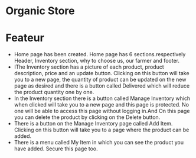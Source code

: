 # Organic Store

# Feateur
* Home page has been created. Home page has 6 sections.respectively Header, Inventory section, why to choose us, our farmer and footer.
* IThe Inventory section has a picture of each product, product description, price and an update button. Clicking on this button will take you to a new page, the quantity of product can be updated on the new page as desired and there is a button called Delivered which will reduce the product quantity one by one.
* In the Inventory section there is a button called Manage Inventory which when clicked will take you to a new page and this page is protected. No one will be able to access this page without logging in.And On this page you can delete the product by clicking on the Delete button.
* There is a button on the Manage Inventory page called Add Item. Clicking on this button will take you to a page where the product can be added.
* There is a menu called My Item in which you can see the product you have added. Secure this page too.
